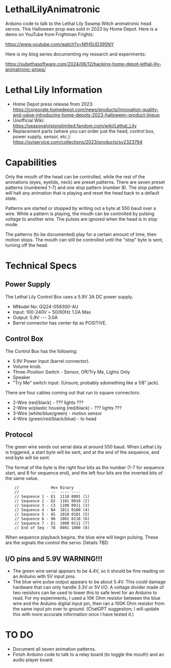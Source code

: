 # LethalLilyAnimatronic
Arduino code to talk to the Lethal Lily Swamp Witch animatronic head servos. This Halloween prop was sold in 2023 by Home Depot. Here is a demo on YouTube from Frightman Frights:

https://www.youtube.com/watch?v=NfH5UD395NY

Here is my blog series documenting my research and experiments:

https://subethasoftware.com/2024/06/12/hacking-home-depot-lethal-lily-animatronic-props/

# Lethal Lily Information
* Home Depot press release from 2023: https://corporate.homedepot.com/news/products/innovation-quality-and-value-introducing-home-depots-2023-halloween-product-lineup
* Unofficial Wiki: https://seasonalvisionslimited.fandom.com/wiki/Lethal_Lily
* Replacement parts (where you can order just the head, control box, power supply, sensor, etc.): https://sviservice.com/collections/2023/products/sv2323794

# Capabilities

Only the mouth of the head can be controlled, while the rest of the animations (eyes, eyelids, neck) are preset patterns. There are seven preset patterns (numbered 1-7) and one stop pattern (number 8). The stop pattern will halt any animation that is playing and reset the head back to a default state.

Patterns are started or stopped by writing out a byte at 550 baud over a wire. While a pattern is playing, the mouth can be controlled by pulsing voltage to another wire. The pulses are ignored when the head is in stop mode.

The patterns (to be documented) play for a certain amount of time, then motion stops. The mouth can still be controlled until the "stop" byte is sent, turning off the head.

# Technical Specs
## Power Supply
The Lethal Lily Control Box uses a 5.9V 3A DC power supply.

* MNodel No: GQ24-059300-AU
* Input: 100-240V ~ 50/60Hz 1.0A Max
* Output: 5.9V --- 3.0A
* Barrel connector has center tip as POSITIVE.

## Control Box
The Control Box has the following:
* 5.9V Power Input (barrel connector).
* Volume knob.
* Three-Position Switch - Sensor, Off/Try Me, Lights Only
* Speaker
* "Try Me" switch input. (Unsure; probably sdomething like a 1/8" jack).

There are four cables coming out that run to square connectors:
* 2-Wire (red/black) - ??? lights ???
* 2-Wire w/plastic housing (red/black) - ??? lights ???
* 3-Wire (white/blue/green) - motion sensor
* 4-Wire (green/red/black/blue) - to head

## Protocol
The green wire sends out serial data at around 550 baud. When Lethal Lily is triggered, a start byte will be sent, and at the end of the sequence, and end byte will be sent.

The format of the byte is the right four bits as the number (1-7 for sequence start, and 8 for sequence end), and the left four bits are the inverted bits of the same value.

        //              Hex Binary
        //              --  ---- ----
        // Sequence 1 - E1  1110 0001 (1)
        // Sequence 2 - D2  1101 0010 (2)
        // Sequence 3 - C3  1100 0011 (3)
        // Sequence 4 - B4  1011 0100 (4)
        // Sequence 5 - A5  1010 0101 (5)
        // Sequence 6 - 96  1001 0110 (6)
        // Sequence 7 - E1  1000 0111 (7)
        // End of Seq - 78  0001 1000 (8)

When sequence playback begins, the blue wire will begin pulsing. These are the signals the control the servo. Details TBD.

## I/O pins and 5.9V WARNING!!!
* The green wire serial appears to be 4.4V, so it should be fine reading on an Arduino with 5V input pins.
* The blue wire pulse output appears to be about 5.4V. This could damage hardware that can only handle 3.3V or 5V I/O. A voltage divider made of two resistors can be used to lower this to safe level for an Arduino to read. For my experiments, I used a 10K Ohm resistor between the blue wire and the Arduino digital input pin, then ran a 100K Ohm resistor from the same input pin over to ground. (ChatGPT suggestion; I will update this with more accurate information once I have tested it.)

# TO DO
* Document all seven animation patterns.
* Finish Arduino code to talk to a relay board (to toggle the mouth) and an audio player board.
